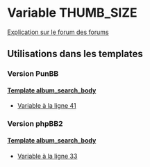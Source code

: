 # Variable THUMB_SIZE
[Explication sur le forum des forums](http://forum.forumactif.com/t294113-listing-des-variables#THUMB_SIZE)
## Utilisations dans les templates
### Version PunBB
#### [Template album_search_body](punbb/album_search_body.md)
* [Variable à la ligne 41](../punbb/album_search_body.tpl#L41)
### Version phpBB2
#### [Template album_search_body](subsilver/album_search_body.md)
* [Variable à la ligne 33](../subsilver/album_search_body.tpl#L33)